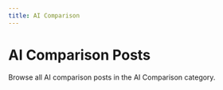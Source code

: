 ```yaml
---
title: AI Comparison
---
```


# AI Comparison Posts

Browse all AI comparison posts in the AI Comparison category.

